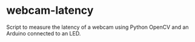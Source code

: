 # webcam-latency
Script to measure the latency of a webcam using Python OpenCV and an Arduino connected to an LED.
